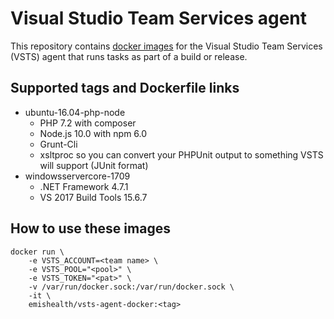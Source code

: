 # Visual Studio Team Services agent

This repository contains [docker images](https://hub.docker.com/r/emishealth/vsts-agent-docker/) for the Visual Studio Team Services (VSTS) agent that runs tasks as part of a build or release.

## Supported tags and Dockerfile links

* ubuntu-16.04-php-node
	* PHP 7.2 with composer
	* Node.js 10.0 with npm 6.0
	* Grunt-Cli
    * xsltproc so you can convert your PHPUnit output to something VSTS will support (JUnit format)
* windowsservercore-1709
	* .NET Framework 4.7.1
	* VS 2017 Build Tools 15.6.7


## How to use these images

```
docker run \
    -e VSTS_ACCOUNT=<team name> \
    -e VSTS_POOL="<pool>" \
    -e VSTS_TOKEN="<pat>" \
    -v /var/run/docker.sock:/var/run/docker.sock \
    -it \
    emishealth/vsts-agent-docker:<tag>
```
